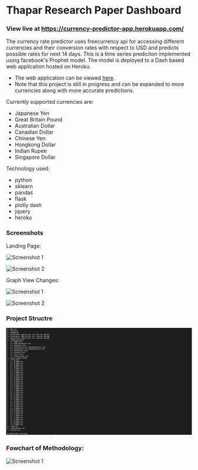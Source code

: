 # Thapar Research Paper Dashboard

### View live at https://currency-predictor-app.herokuapp.com/

The currency rate predictor uses freecurrency api for accessing different currencies and their conversion rates with respect to USD and predicts possible rates for next 14 days. This is a time series prediciton implemented using facebook's Prophet model. The model is deployed to a Dash based web application hosted on Heroku.  

- The web application can be viewed [here](https://currency-predictor-app.herokuapp.com/).
- Note that this project is still in progress and can be expanded to more currencies along with more accurate predictions.

Currently supported currencies are:

- Japanese Yen
- Great Britain Pound
- Australian Dollar
- Canadian Dollar
- Chinese Yen
- Hongkong Dollar
- Indian Rupee
- Singapore Dollar

Technology used:
- python
- sklearn
- pandas
- flask
- plotly dash
- jquery
- heroku

### Screenshots

Landing Page:

![Screenshot 1](/Screenshots/Confidence_removed.png)

![Screenshot 2](/Screenshots/Tabular_prediction.png)

Graph View Changes:

![Screenshot 1](/Screenshots/Initial_value_changed.png)

![Screenshot 2](/Screenshots/Region_select.png)

### Project Structre
![Screenshot 1](/Screenshots/Tree.png)

### Fowchart of Methodology:
![Screenshot 1](/Screenshots/Flowchart_of_methodology.png)
